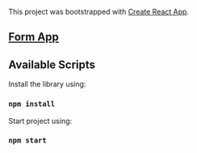 This project was bootstrapped with [Create React App](https://github.com/facebook/create-react-app).

## <a href="https://supersmf.github.io/form-app/">Form App</a>

## Available Scripts

Install the library using:

### `npm install`

Start project using:

### `npm start`

